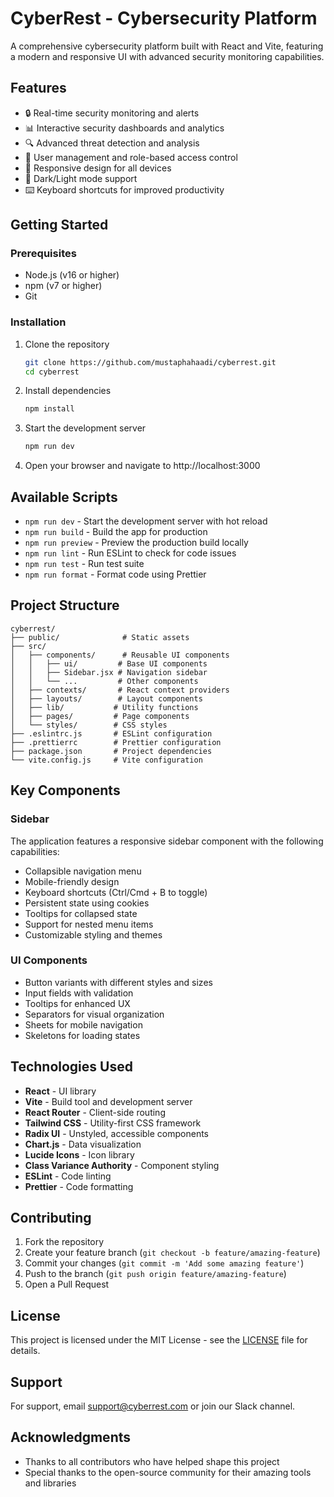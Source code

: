 # CyberRest - Cybersecurity Platform

A comprehensive cybersecurity platform built with React and Vite, featuring a modern and responsive UI with advanced security monitoring capabilities.

## Features

- 🔒 Real-time security monitoring and alerts
- 📊 Interactive security dashboards and analytics
- 🔍 Advanced threat detection and analysis
- 👥 User management and role-based access control
- 📱 Responsive design for all devices
- 🌙 Dark/Light mode support
- ⌨️ Keyboard shortcuts for improved productivity

## Getting Started

### Prerequisites

- Node.js (v16 or higher)
- npm (v7 or higher)
- Git

### Installation

1. Clone the repository
   ```bash
   git clone https://github.com/mustaphahaadi/cyberrest.git
   cd cyberrest
   ```

2. Install dependencies
   ```bash
   npm install
   ```

3. Start the development server
   ```bash
   npm run dev
   ```

4. Open your browser and navigate to http://localhost:3000

## Available Scripts

- `npm run dev` - Start the development server with hot reload
- `npm run build` - Build the app for production
- `npm run preview` - Preview the production build locally
- `npm run lint` - Run ESLint to check for code issues
- `npm run test` - Run test suite
- `npm run format` - Format code using Prettier

## Project Structure

```
cyberrest/
├── public/              # Static assets
├── src/
│   ├── components/      # Reusable UI components
│   │   ├── ui/         # Base UI components
│   │   ├── Sidebar.jsx # Navigation sidebar
│   │   └── ...         # Other components
│   ├── contexts/       # React context providers
│   ├── layouts/        # Layout components
│   ├── lib/           # Utility functions
│   ├── pages/         # Page components
│   └── styles/        # CSS styles
├── .eslintrc.js       # ESLint configuration
├── .prettierrc        # Prettier configuration
├── package.json       # Project dependencies
└── vite.config.js     # Vite configuration
```

## Key Components

### Sidebar
The application features a responsive sidebar component with the following capabilities:
- Collapsible navigation menu
- Mobile-friendly design
- Keyboard shortcuts (Ctrl/Cmd + B to toggle)
- Persistent state using cookies
- Tooltips for collapsed state
- Support for nested menu items
- Customizable styling and themes

### UI Components
- Button variants with different styles and sizes
- Input fields with validation
- Tooltips for enhanced UX
- Separators for visual organization
- Sheets for mobile navigation
- Skeletons for loading states

## Technologies Used

- **React** - UI library
- **Vite** - Build tool and development server
- **React Router** - Client-side routing
- **Tailwind CSS** - Utility-first CSS framework
- **Radix UI** - Unstyled, accessible components
- **Chart.js** - Data visualization
- **Lucide Icons** - Icon library
- **Class Variance Authority** - Component styling
- **ESLint** - Code linting
- **Prettier** - Code formatting

## Contributing

1. Fork the repository
2. Create your feature branch (`git checkout -b feature/amazing-feature`)
3. Commit your changes (`git commit -m 'Add some amazing feature'`)
4. Push to the branch (`git push origin feature/amazing-feature`)
5. Open a Pull Request

## License

This project is licensed under the MIT License - see the [LICENSE](LICENSE) file for details.

## Support

For support, email support@cyberrest.com or join our Slack channel.

## Acknowledgments

- Thanks to all contributors who have helped shape this project
- Special thanks to the open-source community for their amazing tools and libraries
